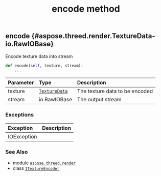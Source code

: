﻿---
title: encode method
second_title: Aspose.3D for Python via .NET API References
description: 
type: docs
weight: 20
url: /python-net/aspose.threed.render/itextureencoder/encode/
is_root: false
---

## encode {#aspose.threed.render.TextureData-io.RawIOBase}

Encode texture data into stream



```python
def encode(self, texture, stream):
    ...
```


| Parameter | Type | Description |
| :- | :- | :- |
| texture | [`TextureData`](/3d/python-net/aspose.threed.render/texturedata) | The texture data to be encoded |
| stream | io.RawIOBase | The output stream |
### Exceptions
| Exception | Description |
| :- | :- |
| IOException |  |





### See Also
* module [`aspose.threed.render`](../../)
* class [`ITextureEncoder`](/3d/python-net/aspose.threed.render/itextureencoder)
